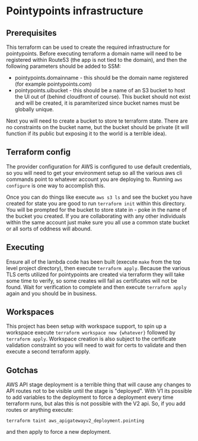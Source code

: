 # Pointypoints infrastructure

## Prerequisites

This terraform can be used to create the required infrastructure for pointypoints. Before executing terraform a domain name will need to be registered within Route53 (the app is not tied to the domain), and then the following parameters should be added to SSM:

* pointypoints.domainname - this should be the domain name registered (for example pointypoints.com)
* pointypoints.uibucket - this should be a name of an S3 bucket to host the UI out of (behind cloudfront of course). This bucket should not exist and will be created, it is paramiterized since bucket names must be globally unique.

Next you will need to create a bucket to store te terraform state. There are no constraints on the bucket name, but the bucket should be private (it will function if its public but exposing it to the world is a terrible idea).

## Terraform config

The provider configuration for AWS is configured to use default credentials, so you will need to get your environment setup so all the various aws cli commands point to whatever account you are deploying to. Running `aws configure` is one way to accomplish this. 

Once you can do things like execute `aws s3 ls` and see the bucket you have created for state you are good to run `terraform init` within this directory. You will be prompted for the bucket to store state in - poke in the name of the bucket you created. If you are collaborating with any other individuals within the same account just make sure you all use a common state bucket or all sorts of oddness will abound.

## Executing

Ensure all of the lambda code has been built (execute `make` from the top level project directory), then execute `terraform apply`. Because the various TLS certs utilized for pointypoints are created via terraform they will take some time to verify, so some creates will fail as certificates will not be found. Wait for verification to complete and then execute `terraform apply` again and you should be in business.

## Workspaces

This project has been setup with workspace support, to spin up a workspace execute `terraform workspace new {whatever}` followed by `terraform apply`. Workspace creation is also subject to the certificate validation constraint so you will need to wait for certs to validate and then execute a second terraform apply.

## Gotchas

AWS API stage deployment is a terrible thing that will cause any changes to API routes not to be visible until the stage is "deployed". With V1 its possible to add variables to the deployment to force a deployment every time terraform runs, but alas this is not possible with the V2 api. So, if you add routes or anything execute:

`terraform taint aws_apigatewayv2_deployment.pointing`

and then apply to force a new deployment.